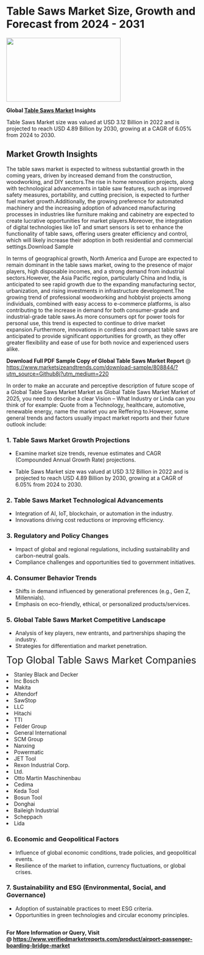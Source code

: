 <H1>Table Saws Market Size, Growth and Forecast from 2024 - 2031</H1><img class="aligncenter size-medium wp-image-584254" src="https://thirdeyenews.in/wp-content/uploads/2024/09/Global-Market-Research-300x168.jpeg" alt="" width="300" height="168" /><p><strong>Global&nbsp;<a href="https://www.marketsizeandtrends.com/download-sample/808844/?utm_source=Github8j?utm_medium=220">Table Saws Market</a> Insights</strong></p><p>Table Saws Market size was valued at USD 3.12 Billion in 2022 and is projected to reach USD 4.89 Billion by 2030, growing at a CAGR of 6.05% from 2024 to 2030.</p><p><h2>Market Growth Insights</h2> <p>The table saws market is expected to witness substantial growth in the coming years, driven by increased demand from the construction, woodworking, and DIY sectors.The rise in home renovation projects, along with technological advancements in table saw features, such as improved safety measures, portability, and cutting precision, is expected to further fuel market growth.Additionally, the growing preference for automated machinery and the increasing adoption of advanced manufacturing processes in industries like furniture making and cabinetry are expected to create lucrative opportunities for market players.Moreover, the integration of digital technologies like IoT and smart sensors is set to enhance the functionality of table saws, offering users greater efficiency and control, which will likely increase their adoption in both residential and commercial settings.Download Sample</p> <p>In terms of geographical growth, North America and Europe are expected to remain dominant in the table saws market, owing to the presence of major players, high disposable incomes, and a strong demand from industrial sectors.However, the Asia Pacific region, particularly China and India, is anticipated to see rapid growth due to the expanding manufacturing sector, urbanization, and rising investments in infrastructure development.The growing trend of professional woodworking and hobbyist projects among individuals, combined with easy access to e-commerce platforms, is also contributing to the increase in demand for both consumer-grade and industrial-grade table saws.As more consumers opt for power tools for personal use, this trend is expected to continue to drive market expansion.Furthermore, innovations in cordless and compact table saws are anticipated to provide significant opportunities for growth, as they offer greater flexibility and ease of use for both novice and experienced users alike.</p><p><span class=""><strong>Download Full PDF Sample Copy of Global Table Saws Market Report</strong> @ <a href="https://www.marketsizeandtrends.com/download-sample/808844/?utm_source=Github8j?utm_medium=220" target="_blank">https://www.marketsizeandtrends.com/download-sample/808844/?utm_source=Github8j?utm_medium=220</a></span></p><p>In order to make an accurate and perceptive description of future scope of a Global&nbsp;Table Saws Market Market as Global&nbsp;Table Saws Market Market of 2025, you need to describe a clear Vision &ndash; What Industry or Linda can you think of for example: Quote from a Technology, healthcare, automotive, renewable energy, name the market you are Reffering to.However, some general trends and factors usually impact market reports and their future outlook include:</p><h3>1.&nbsp;<strong>Table Saws Market Growth Projections</strong></h3><ul><li>Examine market size trends, revenue estimates and CAGR (Compounded Annual Growth Rate) projections.</li><li><p>Table Saws Market size was valued at USD 3.12 Billion in 2022 and is projected to reach USD 4.89 Billion by 2030, growing at a CAGR of 6.05% from 2024 to 2030.</p></li></ul><h3>2.&nbsp;<strong>Table Saws Market Technological Advancements</strong></h3><ul><li>Integration of AI, IoT, blockchain, or automation in the industry.</li><li>Innovations driving cost reductions or improving efficiency.</li></ul><h3>3.&nbsp;<strong>Regulatory and Policy Changes</strong></h3><ul><li>Impact of global and regional regulations, including sustainability and carbon-neutral goals.</li><li>Compliance challenges and opportunities tied to government initiatives.</li></ul><h3>4.&nbsp;<strong>Consumer Behavior Trends</strong></h3><ul><li>Shifts in demand influenced by generational preferences (e.g., Gen Z, Millennials).</li><li>Emphasis on eco-friendly, ethical, or personalized products/services.</li></ul><h3>5.&nbsp;<strong>Global Table Saws Market Competitive Landscape</strong></h3><ul><li>Analysis of key players, new entrants, and partnerships shaping the industry.</li><li>Strategies for differentiation and market penetration.</li></ul><p data-pm-slice="1 1 []"><span style="color: inherit; font-family: inherit; font-size: 25px;">Top Global Table Saws Market Companies</span></p><div class="" data-test-id=""><p><li>Stanley Black and Decker</li><li> Inc Bosch</li><li> Makita</li><li> Altendorf</li><li> SawStop</li><li> LLC</li><li> Hitachi</li><li> TTI</li><li> Felder Group</li><li> General International</li><li> SCM Group</li><li> Nanxing</li><li> Powermatic</li><li> JET Tool</li><li> Rexon Industrial Corp.</li><li> Ltd.</li><li> Otto Martin Maschinenbau</li><li> Cedima</li><li> Keda Tool</li><li> Bosun Tool</li><li> Donghai</li><li> Baileigh Industrial</li><li> Scheppach</li><li> Lida</li></p></div><h3>6.&nbsp;<strong>Economic and Geopolitical Factors</strong></h3><ul><li>Influence of global economic conditions, trade policies, and geopolitical events.</li><li>Resilience of the market to inflation, currency fluctuations, or global crises.</li></ul><h3>7.&nbsp;<strong>Sustainability and ESG (Environmental, Social, and Governance)</strong></h3><ul><li>Adoption of sustainable practices to meet ESG criteria.</li><li>Opportunities in green technologies and circular economy principles.</li></ul><h2><strong style="font-size: 14px;">For More Information or Query, Visit @&nbsp;</strong><a style="background-color: #ffffff; font-size: 14px;" href="https://www.marketsizeandtrends.com/report/table-saws-market/" target="_blank">https://www.verifiedmarketreports.com/product/airport-passenger-boarding-bridge-market</a></h2>